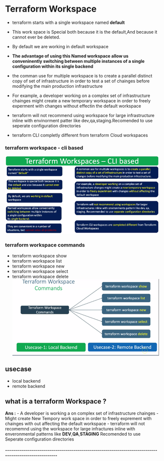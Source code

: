 # Terraform Workspace 
- terraform starts with a single workspace named **default**
- This work space is Special both because it is the default,And because it cannot ever be deleted.
- By default we are working in default workspace 
- **The advantage of using this Named workspace allow us conveninently switching between multiple instances of a single configuration within its single backend**
- the comman use for multiple workspace is to create a parallel distinct copy of set of infrastructure in order to test a set of chainges before modifying the main production infrastructure 
- For example, a developer working on a complex set of infrastructure chainges might create a new temporary workspace in order to freely experment with changes without effectin the default workspace 

- terraform will not recommend using workspace for large infrastructure inline with envinorment patter like dev,qa,staging.Recomended to use seperate configuration directories
- terraform CLI completly different from terraform Cloud workspaces


### terraform workspace - cli based
![img.png](img.png)
### terraform workspace commands 
- terraform workspace show 
- terraform workspace list 
- terraform workspace new
- terraform workspace select
- terraform workspace delete
![img_1.png](img_1.png)
## usecase
- local backend
- remote backend


## what is a terraform Workspace ?
**Ans :** - A developer is working a on complex set of infrastructure chainges 
          - Might create New Tempory work space in order to freely exprement with chainges with out affecting the default workspace 
          - terraform will not recomemnd using the workspace for large infractures inline with enveronmental patterns like **DEV**,**QA**,**STAGING** Recomended to use Seperate configuration directories 
##### ------------------------------------------------------------------------------------------------------































 
